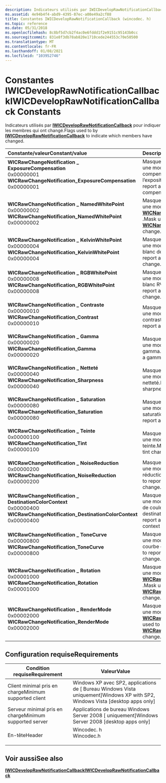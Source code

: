 ```yaml
---
description: Indicateurs utilisés par IWICDevelopRawNotificationCallback pour indiquer les membres qui ont changé.
ms.assetid: 4e94b4f4-abd9-4395-87ec-a08e49a2cf88
title: Constantes IWICDevelopRawNotificationCallback (wincodec. h)
ms.topic: reference
ms.date: 05/31/2018
ms.openlocfilehash: 8c8bf5d7cb2f4ac0e6fddd1f2e9151c95143b0cc
ms.sourcegitcommit: 831e8f3db78ab820e1710cede244553c70e50500
ms.translationtype: MT
ms.contentlocale: fr-FR
ms.lasthandoff: 01/08/2021
ms.locfileid: "103952746"
---
```

# <a name="iwicdeveloprawnotificationcallback-constants"></a><span data-ttu-id="4c44f-103">Constantes IWICDevelopRawNotificationCallback</span><span class="sxs-lookup"><span data-stu-id="4c44f-103">IWICDevelopRawNotificationCallback Constants</span></span>

<span data-ttu-id="4c44f-104">Indicateurs utilisés par [**IWICDevelopRawNotificationCallback**](/windows/desktop/api/Wincodec/nn-wincodec-iwicdeveloprawnotificationcallback) pour indiquer les membres qui ont changé.</span><span class="sxs-lookup"><span data-stu-id="4c44f-104">Flags used to by [**IWICDevelopRawNotificationCallback**](/windows/desktop/api/Wincodec/nn-wincodec-iwicdeveloprawnotificationcallback) to indicate which members have changed.</span></span>



| <span data-ttu-id="4c44f-105">Constante/valeur</span><span class="sxs-lookup"><span data-stu-id="4c44f-105">Constant/value</span></span>                                                                                                                                                                                                                                                                                                                                                                                            | <span data-ttu-id="4c44f-106">Description</span><span class="sxs-lookup"><span data-stu-id="4c44f-106">Description</span></span>                                                                                                          |
|:----------------------------------------------------------------------------------------------------------------------------------------------------------------------------------------------------------------------------------------------------------------------------------------------------------------------------------------------------------------------------------------------------------|:---------------------------------------------------------------------------------------------------------------------|
| <span id="WICRawChangeNotification_ExposureCompensation"></span><span id="wicrawchangenotification_exposurecompensation"></span><span id="WICRAWCHANGENOTIFICATION_EXPOSURECOMPENSATION"></span><dl> <span data-ttu-id="4c44f-107"><dt>**WICRawChangeNotification \_ ExposureCompensation**</dt> <dt>0x00000001</dt></span><span class="sxs-lookup"><span data-stu-id="4c44f-107"><dt>**WICRawChangeNotification\_ExposureCompensation**</dt> <dt>0x00000001</dt></span></span> </dl>             | <span data-ttu-id="4c44f-108">Masque utilisé pour signaler une modification de la compensation de l’exposition.</span><span class="sxs-lookup"><span data-stu-id="4c44f-108">Mask used to report a exposure compensation change.</span></span><br/>                                                       |
| <span id="WICRawChangeNotification_NamedWhitePoint"></span><span id="wicrawchangenotification_namedwhitepoint"></span><span id="WICRAWCHANGENOTIFICATION_NAMEDWHITEPOINT"></span><dl> <span data-ttu-id="4c44f-109"><dt>**WICRawChangeNotification \_ NamedWhitePoint**</dt> <dt>0x00000002</dt></span><span class="sxs-lookup"><span data-stu-id="4c44f-109"><dt>**WICRawChangeNotification\_NamedWhitePoint**</dt> <dt>0x00000002</dt></span></span> </dl>                                 | <span data-ttu-id="4c44f-110">Masque utilisé pour signaler une modification de [**WICNamedWhitePoint**](/windows/desktop/api/Wincodec/ne-wincodec-wicnamedwhitepoint) .</span><span class="sxs-lookup"><span data-stu-id="4c44f-110">Mask used to report a [**WICNamedWhitePoint**](/windows/desktop/api/Wincodec/ne-wincodec-wicnamedwhitepoint) change.</span></span><br/>                 |
| <span id="WICRawChangeNotification_KelvinWhitePoint"></span><span id="wicrawchangenotification_kelvinwhitepoint"></span><span id="WICRAWCHANGENOTIFICATION_KELVINWHITEPOINT"></span><dl> <span data-ttu-id="4c44f-111"><dt>**WICRawChangeNotification \_ KelvinWhitePoint**</dt> <dt>0x00000004</dt></span><span class="sxs-lookup"><span data-stu-id="4c44f-111"><dt>**WICRawChangeNotification\_KelvinWhitePoint**</dt> <dt>0x00000004</dt></span></span> </dl>                             | <span data-ttu-id="4c44f-112">Masque utilisé pour signaler une modification de point blanc de Kelvin.</span><span class="sxs-lookup"><span data-stu-id="4c44f-112">Mask used to report a kelvin white point change.</span></span><br/>                                                          |
| <span id="WICRawChangeNotification_RGBWhitePoint"></span><span id="wicrawchangenotification_rgbwhitepoint"></span><span id="WICRAWCHANGENOTIFICATION_RGBWHITEPOINT"></span><dl> <span data-ttu-id="4c44f-113"><dt>**WICRawChangeNotification \_ RGBWhitePoint**</dt> <dt>0x00000008</dt></span><span class="sxs-lookup"><span data-stu-id="4c44f-113"><dt>**WICRawChangeNotification\_RGBWhitePoint**</dt> <dt>0x00000008</dt></span></span> </dl>                                         | <span data-ttu-id="4c44f-114">Masque utilisé pour signaler une modification de point blanc RVB.</span><span class="sxs-lookup"><span data-stu-id="4c44f-114">Mask used to report a RGB white point change.</span></span><br/>                                                             |
| <span id="WICRawChangeNotification_Contrast"></span><span id="wicrawchangenotification_contrast"></span><span id="WICRAWCHANGENOTIFICATION_CONTRAST"></span><dl> <span data-ttu-id="4c44f-115"><dt>**WICRawChangeNotification \_ Contraste**</dt> <dt>0x00000010</dt></span><span class="sxs-lookup"><span data-stu-id="4c44f-115"><dt>**WICRawChangeNotification\_Contrast**</dt> <dt>0x00000010</dt></span></span> </dl>                                                             | <span data-ttu-id="4c44f-116">Masque utilisé pour signaler une modification de contraste.</span><span class="sxs-lookup"><span data-stu-id="4c44f-116">Mask used to report a contrast change.</span></span><br/>                                                                    |
| <span id="WICRawChangeNotification_Gamma"></span><span id="wicrawchangenotification_gamma"></span><span id="WICRAWCHANGENOTIFICATION_GAMMA"></span><dl> <span data-ttu-id="4c44f-117"><dt>**WICRawChangeNotification \_ Gamma**</dt> <dt>0x00000020</dt></span><span class="sxs-lookup"><span data-stu-id="4c44f-117"><dt>**WICRawChangeNotification\_Gamma**</dt> <dt>0x00000020</dt></span></span> </dl>                                                                         | <span data-ttu-id="4c44f-118">Masque utilisé pour signaler une modification gamma.</span><span class="sxs-lookup"><span data-stu-id="4c44f-118">Mask used to report a gamma change.</span></span><br/>                                                                       |
| <span id="WICRawChangeNotification_Sharpness"></span><span id="wicrawchangenotification_sharpness"></span><span id="WICRAWCHANGENOTIFICATION_SHARPNESS"></span><dl> <span data-ttu-id="4c44f-119"><dt>**WICRawChangeNotification \_ Netteté**</dt> <dt>0x00000040</dt></span><span class="sxs-lookup"><span data-stu-id="4c44f-119"><dt>**WICRawChangeNotification\_Sharpness**</dt> <dt>0x00000040</dt></span></span> </dl>                                                         | <span data-ttu-id="4c44f-120">Masque utilisé pour signaler une modification de la netteté.</span><span class="sxs-lookup"><span data-stu-id="4c44f-120">Mask used to report a sharpness change.</span></span><br/>                                                                   |
| <span id="WICRawChangeNotification_Saturation"></span><span id="wicrawchangenotification_saturation"></span><span id="WICRAWCHANGENOTIFICATION_SATURATION"></span><dl> <span data-ttu-id="4c44f-121"><dt>**WICRawChangeNotification \_ Saturation**</dt> <dt>0x00000080</dt></span><span class="sxs-lookup"><span data-stu-id="4c44f-121"><dt>**WICRawChangeNotification\_Saturation**</dt> <dt>0x00000080</dt></span></span> </dl>                                                     | <span data-ttu-id="4c44f-122">Masque utilisé pour signaler une modification de saturation.</span><span class="sxs-lookup"><span data-stu-id="4c44f-122">Mask used to report a saturation change.</span></span><br/>                                                                  |
| <span id="WICRawChangeNotification_Tint"></span><span id="wicrawchangenotification_tint"></span><span id="WICRAWCHANGENOTIFICATION_TINT"></span><dl> <span data-ttu-id="4c44f-123"><dt>**WICRawChangeNotification \_ Teinte**</dt> <dt>0x00000100</dt></span><span class="sxs-lookup"><span data-stu-id="4c44f-123"><dt>**WICRawChangeNotification\_Tint**</dt> <dt>0x00000100</dt></span></span> </dl>                                                                             | <span data-ttu-id="4c44f-124">Masque utilisé pour signaler une modification de teinte.</span><span class="sxs-lookup"><span data-stu-id="4c44f-124">Mask used to report a tint change.</span></span><br/>                                                                        |
| <span id="WICRawChangeNotification_NoiseReduction"></span><span id="wicrawchangenotification_noisereduction"></span><span id="WICRAWCHANGENOTIFICATION_NOISEREDUCTION"></span><dl> <span data-ttu-id="4c44f-125"><dt>**WICRawChangeNotification \_ NoiseReduction**</dt> <dt>0x00000200</dt></span><span class="sxs-lookup"><span data-stu-id="4c44f-125"><dt>**WICRawChangeNotification\_NoiseReduction**</dt> <dt>0x00000200</dt></span></span> </dl>                                     | <span data-ttu-id="4c44f-126">Masque utilisé pour signaler une modification de réduction du bruit.</span><span class="sxs-lookup"><span data-stu-id="4c44f-126">Mask used to report a noise reduction change.</span></span><br/>                                                             |
| <span id="WICRawChangeNotification_DestinationColorContext"></span><span id="wicrawchangenotification_destinationcolorcontext"></span><span id="WICRAWCHANGENOTIFICATION_DESTINATIONCOLORCONTEXT"></span><dl> <span data-ttu-id="4c44f-127"><dt>**WICRawChangeNotification \_ DestinationColorContext**</dt> <dt>0x00000400</dt></span><span class="sxs-lookup"><span data-stu-id="4c44f-127"><dt>**WICRawChangeNotification\_DestinationColorContext**</dt> <dt>0x00000400</dt></span></span> </dl> | <span data-ttu-id="4c44f-128">Masque utilisé pour signaler une modification du contexte de couleur de destination.</span><span class="sxs-lookup"><span data-stu-id="4c44f-128">Mask used to report a destination color context change.</span></span><br/>                                                   |
| <span id="WICRawChangeNotification_ToneCurve"></span><span id="wicrawchangenotification_tonecurve"></span><span id="WICRAWCHANGENOTIFICATION_TONECURVE"></span><dl> <span data-ttu-id="4c44f-129"><dt>**WICRawChangeNotification \_ ToneCurve**</dt> <dt>0x00000800</dt></span><span class="sxs-lookup"><span data-stu-id="4c44f-129"><dt>**WICRawChangeNotification\_ToneCurve**</dt> <dt>0x00000800</dt></span></span> </dl>                                                         | <span data-ttu-id="4c44f-130">Masque utilisé pour signaler une modification de la courbe de tonalité.</span><span class="sxs-lookup"><span data-stu-id="4c44f-130">Mask used to report a tone curve change.</span></span><br/>                                                                  |
| <span id="WICRawChangeNotification_Rotation"></span><span id="wicrawchangenotification_rotation"></span><span id="WICRAWCHANGENOTIFICATION_ROTATION"></span><dl> <span data-ttu-id="4c44f-131"><dt>**WICRawChangeNotification \_ Rotation**</dt> <dt>0x00001000</dt></span><span class="sxs-lookup"><span data-stu-id="4c44f-131"><dt>**WICRawChangeNotification\_Rotation**</dt> <dt>0x00001000</dt></span></span> </dl>                                                             | <span data-ttu-id="4c44f-132">Masque utilisé pour signaler une modification de [**WICRawRotationCapabilities**](/windows/desktop/api/Wincodec/ne-wincodec-wicrawrotationcapabilities) .</span><span class="sxs-lookup"><span data-stu-id="4c44f-132">Mask used to report a [**WICRawRotationCapabilities**](/windows/desktop/api/Wincodec/ne-wincodec-wicrawrotationcapabilities) change.</span></span><br/> |
| <span id="WICRawChangeNotification_RenderMode"></span><span id="wicrawchangenotification_rendermode"></span><span id="WICRAWCHANGENOTIFICATION_RENDERMODE"></span><dl> <span data-ttu-id="4c44f-133"><dt>**WICRawChangeNotification \_ RenderMode**</dt> <dt>0x00002000</dt></span><span class="sxs-lookup"><span data-stu-id="4c44f-133"><dt>**WICRawChangeNotification\_RenderMode**</dt> <dt>0x00002000</dt></span></span> </dl>                                                     | <span data-ttu-id="4c44f-134">Masque utilisé pour signaler une modification de [**WICRawRenderMode**](/windows/desktop/api/Wincodec/ne-wincodec-wicrawrendermode) .</span><span class="sxs-lookup"><span data-stu-id="4c44f-134">Mask used to report a [**WICRawRenderMode**](/windows/desktop/api/Wincodec/ne-wincodec-wicrawrendermode) change.</span></span><br/>                     |



## <a name="requirements"></a><span data-ttu-id="4c44f-135">Configuration requise</span><span class="sxs-lookup"><span data-stu-id="4c44f-135">Requirements</span></span>



| <span data-ttu-id="4c44f-136">Condition requise</span><span class="sxs-lookup"><span data-stu-id="4c44f-136">Requirement</span></span> | <span data-ttu-id="4c44f-137">Valeur</span><span class="sxs-lookup"><span data-stu-id="4c44f-137">Value</span></span> |
|-------------------------------------|---------------------------------------------------------------------------------------|
| <span data-ttu-id="4c44f-138">Client minimal pris en charge</span><span class="sxs-lookup"><span data-stu-id="4c44f-138">Minimum supported client</span></span><br/> | <span data-ttu-id="4c44f-139">Windows XP avec SP2, applications de \[ Bureau Windows Vista uniquement\]</span><span class="sxs-lookup"><span data-stu-id="4c44f-139">Windows XP with SP2, Windows Vista \[desktop apps only\]</span></span><br/>                   |
| <span data-ttu-id="4c44f-140">Serveur minimal pris en charge</span><span class="sxs-lookup"><span data-stu-id="4c44f-140">Minimum supported server</span></span><br/> | <span data-ttu-id="4c44f-141">Applications de bureau Windows Server 2008 \[ uniquement\]</span><span class="sxs-lookup"><span data-stu-id="4c44f-141">Windows Server 2008 \[desktop apps only\]</span></span><br/>                                  |
| <span data-ttu-id="4c44f-142">En-tête</span><span class="sxs-lookup"><span data-stu-id="4c44f-142">Header</span></span><br/>                   | <dl> <span data-ttu-id="4c44f-143"><dt>Wincodec. h</dt></span><span class="sxs-lookup"><span data-stu-id="4c44f-143"><dt>Wincodec.h</dt></span></span> </dl> |



## <a name="see-also"></a><span data-ttu-id="4c44f-144">Voir aussi</span><span class="sxs-lookup"><span data-stu-id="4c44f-144">See also</span></span>

<dl> <dt>

[<span data-ttu-id="4c44f-145">**IWICDevelopRawNotificationCallback**</span><span class="sxs-lookup"><span data-stu-id="4c44f-145">**IWICDevelopRawNotificationCallback**</span></span>](/windows/desktop/api/Wincodec/nn-wincodec-iwicdeveloprawnotificationcallback)
</dt> </dl>

 

 




